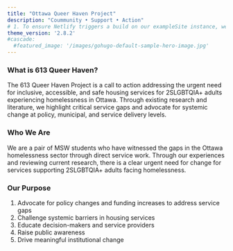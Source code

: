 ```yaml
---
title: "Ottawa Queer Haven Project"
description: "Coummunity • Support • Action"
# 1. To ensure Netlify triggers a build on our exampleSite instance, we need to change a file in the exampleSite directory.
theme_version: '2.8.2'
#cascade:
  #featured_image: '/images/gohugo-default-sample-hero-image.jpg'
---
```


### What is 613 Queer Haven?

The 613 Queer Haven Project is a call to action addressing the urgent need for inclusive, accessible, and safe housing services for 2SLGBTQIA+ adults experiencing homelessness in Ottawa. Through existing research and literature, we highlight critical service gaps and advocate for systemic change at policy, municipal, and service delivery levels.

### Who We Are
We are a pair of MSW students who have witnessed the gaps in the Ottawa homelessness sector through direct service work. Through our experiences and reviewing current research, there is a clear urgent need for change for services supporting 2SLGBTQIA+ adults facing homelessness.

### Our Purpose
1. Advocate for policy changes and funding increases to address service gaps
2. Challenge systemic barriers in housing services
3. Educate decision-makers and service providers
4. Raise public awareness
5. Drive meaningful institutional change

